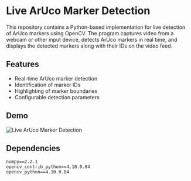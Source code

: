 # Live ArUco Marker Detection

This repository contains a Python-based implementation for live detection of ArUco markers using OpenCV. The program captures video from a webcam or other input device, detects ArUco markers in real time, and displays the detected markers along with their IDs on the video feed.

## Features

- Real-time ArUco marker detection
- Identification of marker IDs
- Highlighting of marker boundaries
- Configurable detection parameters

## Demo

![Live ArUco Marker Detection]([aruco_detection_demo.gif](https://github.com/dayoonsuh/ArUco-Detection/blob/main/aruco_detection_demo.gif))

## Dependencies
```
numpy==2.2.1
opencv_contrib_python==4.10.0.84
opencv_python==4.10.0.84
```

